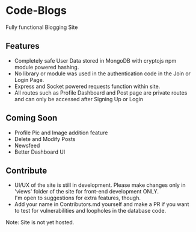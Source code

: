 # Code-Blogs

Fully functional Blogging Site

## Features

- Completely safe User Data stored in MongoDB with cryptojs npm module powered hashing.
- No library or module was used in the authentication code in the Join or Login Page.
- Express and Socket powered requests function within site.
- All routes such as Profile Dashboard and Post page are private routes and can only be accessed after Signing Up or Login

## Coming Soon

- Profile Pic and Image addition feature
- Delete and Modify Posts
- Newsfeed
- Better Dashboard UI

## Contribute

- UI/UX of the site is still in development. Please make changes only in 'views' folder of the site for front-end development ONLY.  
I'm open to suggestions for extra features, though.
- Add your name in Contributors.md yourself and make a PR if you want to test for vulnerabilities and loopholes in the database code. 


Note: Site is not yet hosted.
